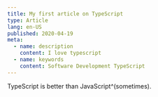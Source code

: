 ```yaml
---
title: My first article on TypeScript
type: Article
lang: en-US
published: 2020-04-19
meta:
  - name: description
    content: I love typescript
  - name: keywords
    content: Software Development TypeScript
---
```


TypeScript is better than JavaScript^(sometimes).

